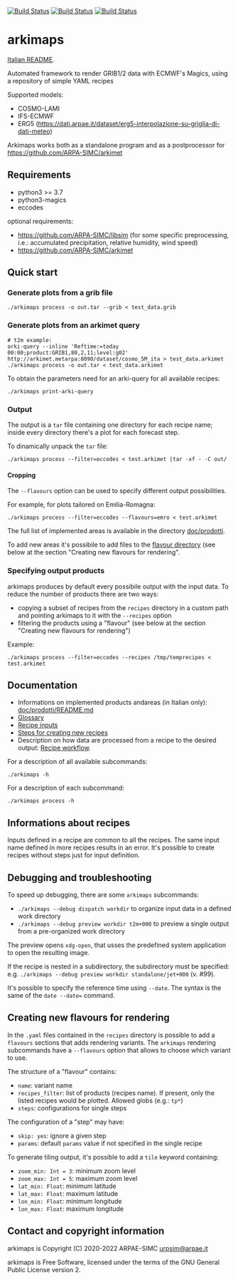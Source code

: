 [![Build Status](https://simc.arpae.it/moncic-ci/arkimaps/centos8.png)](https://simc.arpae.it/moncic-ci/arkimaps/)
[![Build Status](https://simc.arpae.it/moncic-ci/arkimaps/fedora34.png)](https://simc.arpae.it/moncic-ci/arkimaps/)
[![Build Status](https://copr.fedorainfracloud.org/coprs/simc/stable/package/arkimaps/status_image/last_build.png)](https://copr.fedorainfracloud.org/coprs/simc/stable/package/arkimaps/)

# arkimaps

[Italian README](README_it.md).

Automated framework to render GRIB1/2 data with ECMWF's Magics, using a repository of simple YAML recipes

Supported models:
 * COSMO-LAMI
 * IFS-ECMWF
 * ERG5 (https://dati.arpae.it/dataset/erg5-interpolazione-su-griglia-di-dati-meteo)

Arkimaps works both as a standalone program and as a postprocessor for https://github.com/ARPA-SIMC/arkimet


## Requirements

 - python3 >= 3.7
 - python3-magics
 - eccodes

optional requirements:
 
 - https://github.com/ARPA-SIMC/libsim (for some specific preprocessing, i.e.: accumulated precipitation, relative humidity, wind speed)
 - https://github.com/ARPA-SIMC/arkimet

## Quick start

### Generate plots from a grib file

```
./arkimaps process -o out.tar --grib < test_data.grib
```

### Generate plots from an arkimet query

```
# t2m example:
arki-query --inline 'Reftime:=today 00:00;product:GRIB1,80,2,11;level:g02' http://arkimet.metarpa:8090/dataset/cosmo_5M_ita > test_data.arkimet
./arkimaps process -o out.tar < test_data.arkimet
```

To obtain the parameters need for an arki-query for all available recipes:

```
./arkimaps print-arki-query
```

### Output

The output is a `tar` file containing one directory for each recipe
name; inside every directory there's a plot for each forecast step.

To dinamically unpack the `tar` file:
```
./arkimaps process --filter=eccodes < test.arkimet |tar -xf - -C out/
```

#### Cropping

The `--flavours` option can be used to specify different output
possibilities.

For example, for plots tailored on Emilia-Romagna:
```
./arkimaps process --filter=eccodes --flavours=emro < test.arkimet
```

The full list of implemented areas is available in the directory
[doc/prodotti](../master/doc/prodotti/README.md).

To add new areas it's possibile to add files to the
[flavour directory](../master/recipes/flavours/) (see below at the
section "Creating new flavours for rendering".

### Specifying output products

arkimaps produces by default every possibile output with the input
data. To reduce the number of products there are two ways:
 * copying a subset of recipes from the `recipes` directory in a custom
 path and pointing arkimaps to it with the `--recipes` option
 * filtering the products using a "flavour" (see below at the
section "Creating new flavours for rendering")

Example:
```
./arkimaps process --filter=eccodes --recipes /tmp/temprecipes < test.arkimet
```

## Documentation

 * Informations on implemented products andareas (in Italian only): [doc/prodotti/README.md](../master/doc/prodotti/README.md)
 * [Glossary](../master/doc/GLOSSARY.rst)
 * [Recipe inputs](../master/doc/INPUTS.rst)
 * [Steps for creating new recipes](../master/doc/new_recipe.md)
 * Description on how data are processed from a recipe to the desired output: [Recipe workflow](../master/doc/RECIPE_WORKFLOW.rst).

For a description of all available subcommands:
```
./arkimaps -h
```

For a description of each subcommand:
```
./arkimaps process -h
```

## Informations about recipes

Inputs defined in a recipe are common to all the recipes.
The same input name defined in more recipes results in an error.
It's possible to create recipes without steps just for input definition.

## Debugging and troubleshooting

To speed up debugging, there are some `arkimaps` subcommands:

 * `./arkimaps --debug dispatch workdir` to organize input data in a defined
   work directory
 * `./arkimaps --debug preview workdir t2m+000` to preview a single output from
   a pre-organized work directory

The preview opens `xdg-open`, that usses the predefined system application to open
the resulting image.

If the recipe is nested in a subdirectory, the subdirectory must be specified:
e.g.  `./arkimaps --debug preview workdir standalone/jet+000` (v. #99).

It's possible to specify the reference time using `--date`. The syntax is the same
of the `date --date=` command.


## Creating new flavours for rendering

In the `.yaml` files contained in the `recipes` directory is possible to add a
`flavours` sections that adds rendering variants.
The `arkimaps` rendering subcommands have a `--flavours` option that allows to
choose which variant to use.

The structure of a "flavour" contains:

* `name`: variant name
* `recipes_filter`: list of products (recipes name). If present, only the listed
  recipes would be plotted. Allowed globs (e.g.: `tp*`)
* `steps`: configurations for single steps

The configuration of a "step" may have:

* `skip: yes`: ignore a given step
* `params`: default `params` value if not specified in the single recipe

To generate tiling output, it's possible to add a `tile` keyword containing:

* `zoom_min: Int = 3`: minimum zoom level
* `zoom_max: Int = 5`: maximum zoom level
* `lat_min: Float`: minimum latitude
* `lat_max: Float`: maximum latitude
* `lon_min: Float`: minimum longitude
* `lon_max: Float`: maximum longitude

## Contact and copyright information

arkimaps is Copyright (C) 2020-2022 ARPAE-SIMC <urpsim@arpae.it>

arkimaps is Free Software, licensed under the terms of the GNU General Public
License version 2.
